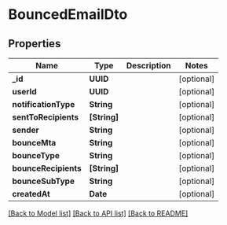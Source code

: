 # BouncedEmailDto

## Properties
Name | Type | Description | Notes
------------ | ------------- | ------------- | -------------
**_id** | **UUID** |  | [optional] 
**userId** | **UUID** |  | [optional] 
**notificationType** | **String** |  | [optional] 
**sentToRecipients** | **[String]** |  | [optional] 
**sender** | **String** |  | [optional] 
**bounceMta** | **String** |  | [optional] 
**bounceType** | **String** |  | [optional] 
**bounceRecipients** | **[String]** |  | [optional] 
**bounceSubType** | **String** |  | [optional] 
**createdAt** | **Date** |  | [optional] 

[[Back to Model list]](../README#documentation-for-models) [[Back to API list]](../README#documentation-for-api-endpoints) [[Back to README]](../README)


